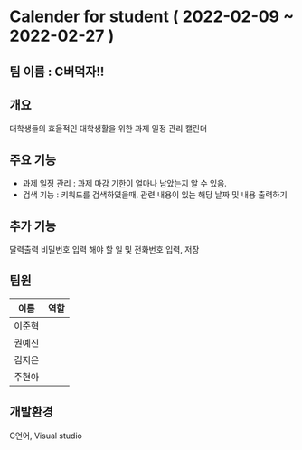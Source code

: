 # Calender for student ( 2022-02-09 ~ 2022-02-27 )

## 팀 이름 : C버먹자!!



## 개요

대학생들의 효율적인 대학생활을 위한 과제 일정 관리 캘린더



## 주요 기능

- 과제 일정 관리 : 과제 마감 기한이 얼마나 남았는지 알 수 있음.
- 검색 기능 : 키워드를 검색하였을때, 관련 내용이 있는 해당 날짜 및 내용 출력하기



## 추가 기능 

달력출력
비밀번호 입력
해야 할 일 및 전화번호 입력, 저장


   
## 팀원
이름|역할
---|---
이준혁|
권예진|
김지은|	
주현아|

## 개발환경

C언어, Visual studio
